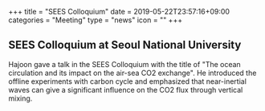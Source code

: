 +++
title = "SEES Colloquium"
date = 2019-05-22T23:57:16+09:00
categories = "Meeting"
type = "news"
icon = ""
+++

## SEES Colloquium at Seoul National University

Hajoon gave a talk in the SEES Colloquium with the title of "The ocean circulation and its impact on the air-sea CO2 exchange". He introduced the offline experiments with carbon cycle and emphasized that near-inertial waves can give a significant influence on the CO2 flux through vertical mixing.
